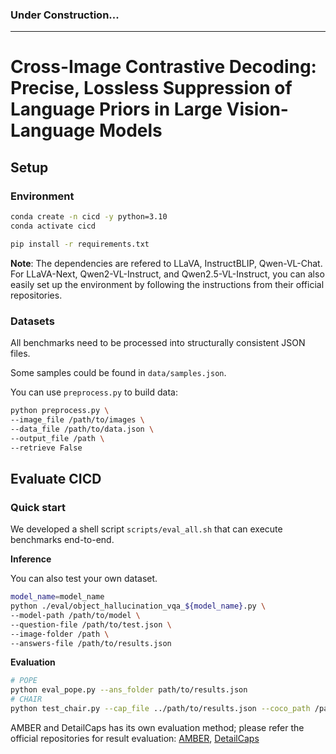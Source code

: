 ### Under Construction...
---

# Cross-Image Contrastive Decoding: Precise, Lossless Suppression of Language Priors in Large Vision-Language Models

## Setup

### Environment

```bash
conda create -n cicd -y python=3.10
conda activate cicd

pip install -r requirements.txt
```

**Note**: The dependencies are refered to LLaVA, InstructBLIP, Qwen-VL-Chat. For LLaVA-Next, Qwen2-VL-Instruct, and Qwen2.5-VL-Instruct, you can also easily set up the environment by following the instructions from their official repositories.

### Datasets

All benchmarks need to be processed into structurally consistent JSON files.

Some samples could be found in `data/samples.json`.

You can use `preprocess.py` to build data:
```bash
python preprocess.py \
--image_file /path/to/images \
--data_file /path/to/data.json \
--output_file /path \
--retrieve False
```


## Evaluate CICD


### Quick start

We developed a shell script `scripts/eval_all.sh` that can execute benchmarks end-to-end.

**Inference**

You can also test your own dataset.
```bash
model_name=model_name
python ./eval/object_hallucination_vqa_${model_name}.py \
--model-path /path/to/model \
--question-file /path/to/test.json \
--image-folder /path \
--answers-file /path/to/results.json
```

**Evaluation**

```bash
# POPE
python eval_pope.py --ans_folder path/to/results.json
# CHAIR
python test_chair.py --cap_file ../path/to/results.json --coco_path /path/to/coco
```
AMBER and DetailCaps has its own evaluation method; please refer the official repositories for result evaluation:  [AMBER](https://github.com/junyangwang0410/AMBER), [DetailCaps](https://github.com/foundation-multimodal-models/CAPTURE?tab=readme-ov-file)